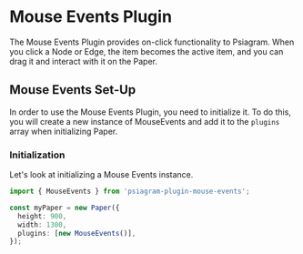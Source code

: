 # Mouse Events Plugin

The Mouse Events Plugin provides on-click functionality to Psiagram. When you click a Node or Edge, the item becomes the active item, and you can drag it and interact with it on the Paper.

## Mouse Events Set-Up

In order to use the Mouse Events Plugin, you need to initialize it. To do this, you will create a new instance of MouseEvents and add it to the `plugins` array when initializing Paper.

### Initialization

Let's look at initializing a Mouse Events instance.

```typescript
import { MouseEvents } from 'psiagram-plugin-mouse-events';

const myPaper = new Paper({
  height: 900,
  width: 1300,
  plugins: [new MouseEvents()],
});
```


